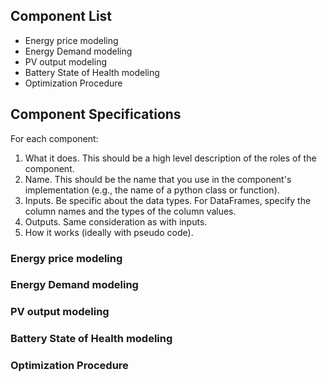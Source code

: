 ## Component List

- Energy price modeling
- Energy Demand modeling
- PV output modeling
- Battery State of Health modeling
- Optimization Procedure

## Component Specifications
For each component:
1. What it does. This should be a high level description of the roles of the component.
2. Name. This should be the name that you use in the component's implementation (e.g., the name of a python class or function).
3. Inputs. Be specific about the data types. For DataFrames, specify the column names and the types of the column values.
4. Outputs. Same consideration as with inputs.
5. How it works (ideally with pseudo code).

### Energy price modeling
### Energy Demand modeling
### PV output modeling
### Battery State of Health modeling
### Optimization Procedure